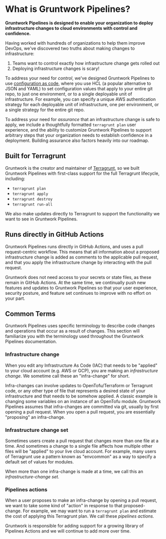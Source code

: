 # What is Gruntwork Pipelines?

**Gruntwork Pipelines is designed to enable your organization to deploy infrastructure changes to cloud environments with control and confidence.**

Having worked with hundreds of organizations to help them improve DevOps, we've discovered two truths about making changes to infrastructure:

1. Teams want to control exactly how infrastructure change gets rolled out
2. Deploying infrastructure changes is scary!

To address your need for _control_, we've designed Gruntwork Pipelines to use [configuration as code](./configurations-as-code.md), where you use HCL (a popular alternative to JSON and YAML) to set configuration values that apply to your entire git repo, to just one environment, or to a single deployable unit of infrastructure. For example, you can specify a unique AWS authentication strategy for each deployable unit of infrastructure, one per environment, or a single strategy for the entire git repo.

To address your need for _assurance_ that an infrastructure change is safe to apply, we include a thoughtfully formatted `terragrunt plan` user experience, and the ability to customize Gruntwork Pipelines to support arbitrary steps that your organization needs to establish confidence in a deployment. Building assurance also factors heavily into our roadmap.

## Built for Terragrunt

Gruntwork is the creator and maintainer of [Terragrunt](https://terragrunt.gruntwork.io), so we built Gruntwork Pipelines with first-class support for the full Terragrunt lifecycle, including:
- `terragrunt plan`
- `terragrunt apply`
- `terragrunt destroy`
- `terragrunt run-all`

We also make updates directly to Terragrunt to support the functionality we want to see in Gruntwork Pipelines.

## Runs directly in GitHub Actions

Gruntwork Pipelines runs directly in GitHub Actions, and uses a pull request-centric workflow. This means that all information about a proposed infrastructure change is added as comments to the applicable pull request, and that you apply the infrastructure change by interacting with the pull request.

Gruntwork does not need access to your secrets or state files, as these remain in GitHub Actions. At the same time, we continually push new features and updates to Gruntwork Pipelines so that your user experience, security posture, and feature set continues to improve with no effort on your part.

## Common Terms

Gruntwork Pipelines uses specific terminology to describe code changes and operations that occur as a result of changes. This section will familiarize you with the terminology used throughout the Gruntwork Pipelines documentation.

### Infrastructure change

When you edit any Infrastructure As Code (IAC) that needs to be "applied" to your cloud account (e.g. AWS or GCP), you are making an _infrastructure change_. We sometime call these an "infra-change" for short.

Infra-changes can involve updates to OpenTofu/Terraform or Terragrunt code, or any other type of file that represents a desired state of your infrastructure and that needs to be somehow applied. A classic example is changing some variables on an instance of an OpenTofu module. Gruntwork Pipelines assumes that infra-changes are committed via git, usually by first opening a pull request. When you open a pull request, you are essentially "proposing" an infra-change.

### Infrastructure change set

Sometimes users create a pull request that changes more than one file at a time. And sometimes a change to a single file affects how multiple other files will be "applied" to your live cloud account. For example, many users of Terragrunt use a pattern known as "envcommon" as a way to specify a default set of values for modules.

When more than one infra-change is made at a time, we call this an _infrastructure-change set._

### Pipelines actions

When a user proposes to make an infra-change by opening a pull request, we want to take some kind of "action" in response to that proposed-change. For example, we may want to run a `terragrunt plan` and estimate the cost of applying this Terragrunt plan. We call these _pipelines actions._

Gruntwork is responsible for adding support for a growing library of Pipelines Actions and we will continue to add more over time.


<!-- ##DOCS-SOURCER-START
{
  "sourcePlugin": "local-copier",
  "hash": "fa078a0b4d9c9a327c2c95f1db75038f"
}
##DOCS-SOURCER-END -->
